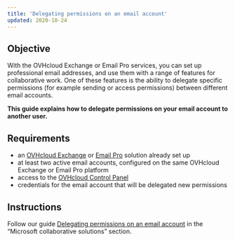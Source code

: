 ```yaml
---
title: 'Delegating permissions on an email account'
updated: 2020-10-24
---
```


## Objective

With the OVHcloud Exchange or Email Pro services, you can set up professional email addresses, and use them with a range of features for collaborative work. One of these features is the ability to delegate specific permissions (for example sending or access permissions) between different email accounts.

**This guide explains how to delegate permissions on your email account to another user.**

## Requirements

- an [OVHcloud Exchange](https://www.ovhcloud.com/en-gb/emails/hosted-exchange/) or [Email Pro](/links/web/email-pro) solution already set up
- at least two active email accounts, configured on the same OVHcloud Exchange or Email Pro platform
- access to the [OVHcloud Control Panel](https://www.ovh.com/auth/?action=gotomanager&from=https://www.ovh.co.uk/&ovhSubsidiary=GB)
- credentials for the email account that will be delegated new permissions

## Instructions

Follow our guide [Delegating permissions on an email account](/pages/web_cloud/email_and_collaborative_solutions/microsoft_exchange/feature_delegation) in the “Microsoft collaborative solutions” section.